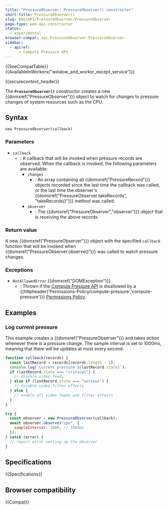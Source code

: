 ```yaml
---
title: "PressureObserver: PressureObserver() constructor"
short-title: PressureObserver()
slug: Web/API/PressureObserver/PressureObserver
page-type: web-api-constructor
status:
  - experimental
browser-compat: api.PressureObserver.PressureObserver
sidebar:
  - apiref:
      - Compute Pressure API
---
```


{{SeeCompatTable}}{{AvailableInWorkers("window_and_worker_except_service")}}

{{securecontext_header}}

The **`PressureObserver()`** constructor creates a new {{domxref("PressureObserver")}} object to watch for changes to pressure changes of system resources such as the CPU.

## Syntax

```js-nolint
new PressureObserver(callback)
```

### Parameters

- `callback`
  - : A callback that will be invoked when pressure records are observed. When the callback is invoked, the following parameters are available:
    - `changes`
      - : An array containing all {{domxref("PressureRecord")}} objects recorded since the last time the callback was called, or the last time the observer's {{domxref("PressureObserver.takeRecords", "takeRecords()")}} method was called.
    - `observer`
      - : The {{domxref("PressureObserver","observer")}} object that is receiving the above records.

### Return value

A new {{domxref("PressureObserver")}} object with the specified `callback` function that will be invoked when {{domxref("PressureObserver.observe()")}} was called to watch pressure changes.

### Exceptions

- `NotAllowedError` {{domxref("DOMException")}}
  - : Thrown if the [Compute Pressure API](/en-US/docs/Web/API/Compute_Pressure_API) is disallowed by a {{httpheader('Permissions-Policy/compute-pressure','compute-pressure')}} [Permissions Policy](/en-US/docs/Web/HTTP/Guides/Permissions_Policy).

## Examples

### Log current pressure

This example creates a {{domxref("PressureObserver")}} and takes action whenever there is a pressure change. The sample interval is set to 1000ms, meaning that there will be updates at most every second.

```js
function callback(records) {
  const lastRecord = records[records.length - 1];
  console.log(`Current pressure ${lastRecord.state}`);
  if (lastRecord.state === "critical") {
    // disable video feeds
  } else if (lastRecord.state === "serious") {
    // disable video filter effects
  } else {
    // enable all video feeds and filter effects
  }
}

try {
  const observer = new PressureObserver(callback);
  await observer.observe("cpu", {
    sampleInterval: 1000, // 1000ms
  });
} catch (error) {
  // report error setting up the observer
}
```

## Specifications

{{Specifications}}

## Browser compatibility

{{Compat}}
